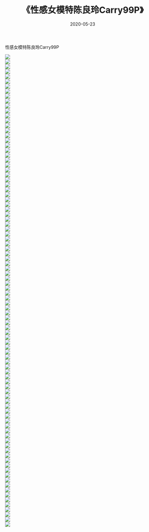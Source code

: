 ﻿---
layout: post
title:  《性感女模特陈良玲Carry99P》
date:   2020-05-23
img: http://img.660000.xyz/Sharelink/性感/2020/性感女模特陈良玲Carry99P/000.jpg
categories: [美女, 清纯, 唯美]
---

性感女模特陈良玲Carry99P

  ![](http://img.660000.xyz/Sharelink/性感/2020/性感女模特陈良玲Carry99P/001.jpg) <br> ![](http://img.660000.xyz/Sharelink/性感/2020/性感女模特陈良玲Carry99P/002.jpg) <br> ![](http://img.660000.xyz/Sharelink/性感/2020/性感女模特陈良玲Carry99P/003.jpg) <br> ![](http://img.660000.xyz/Sharelink/性感/2020/性感女模特陈良玲Carry99P/004.jpg) <br> ![](http://img.660000.xyz/Sharelink/性感/2020/性感女模特陈良玲Carry99P/005.jpg) <br> ![](http://img.660000.xyz/Sharelink/性感/2020/性感女模特陈良玲Carry99P/006.jpg) <br> ![](http://img.660000.xyz/Sharelink/性感/2020/性感女模特陈良玲Carry99P/007.jpg) <br> ![](http://img.660000.xyz/Sharelink/性感/2020/性感女模特陈良玲Carry99P/008.jpg) <br> ![](http://img.660000.xyz/Sharelink/性感/2020/性感女模特陈良玲Carry99P/009.jpg) <br> ![](http://img.660000.xyz/Sharelink/性感/2020/性感女模特陈良玲Carry99P/010.jpg) <br> ![](http://img.660000.xyz/Sharelink/性感/2020/性感女模特陈良玲Carry99P/011.jpg) <br> ![](http://img.660000.xyz/Sharelink/性感/2020/性感女模特陈良玲Carry99P/012.jpg) <br> ![](http://img.660000.xyz/Sharelink/性感/2020/性感女模特陈良玲Carry99P/013.jpg) <br> ![](http://img.660000.xyz/Sharelink/性感/2020/性感女模特陈良玲Carry99P/014.jpg) <br> ![](http://img.660000.xyz/Sharelink/性感/2020/性感女模特陈良玲Carry99P/015.jpg) <br> ![](http://img.660000.xyz/Sharelink/性感/2020/性感女模特陈良玲Carry99P/016.jpg) <br> ![](http://img.660000.xyz/Sharelink/性感/2020/性感女模特陈良玲Carry99P/017.jpg) <br> ![](http://img.660000.xyz/Sharelink/性感/2020/性感女模特陈良玲Carry99P/018.jpg) <br> ![](http://img.660000.xyz/Sharelink/性感/2020/性感女模特陈良玲Carry99P/019.jpg) <br> ![](http://img.660000.xyz/Sharelink/性感/2020/性感女模特陈良玲Carry99P/020.jpg) <br> ![](http://img.660000.xyz/Sharelink/性感/2020/性感女模特陈良玲Carry99P/021.jpg) <br> ![](http://img.660000.xyz/Sharelink/性感/2020/性感女模特陈良玲Carry99P/022.jpg) <br> ![](http://img.660000.xyz/Sharelink/性感/2020/性感女模特陈良玲Carry99P/023.jpg) <br> ![](http://img.660000.xyz/Sharelink/性感/2020/性感女模特陈良玲Carry99P/024.jpg) <br> ![](http://img.660000.xyz/Sharelink/性感/2020/性感女模特陈良玲Carry99P/025.jpg) <br> ![](http://img.660000.xyz/Sharelink/性感/2020/性感女模特陈良玲Carry99P/026.jpg) <br> ![](http://img.660000.xyz/Sharelink/性感/2020/性感女模特陈良玲Carry99P/027.jpg) <br> ![](http://img.660000.xyz/Sharelink/性感/2020/性感女模特陈良玲Carry99P/028.jpg) <br> ![](http://img.660000.xyz/Sharelink/性感/2020/性感女模特陈良玲Carry99P/029.jpg) <br> ![](http://img.660000.xyz/Sharelink/性感/2020/性感女模特陈良玲Carry99P/030.jpg) <br> ![](http://img.660000.xyz/Sharelink/性感/2020/性感女模特陈良玲Carry99P/031.jpg) <br> ![](http://img.660000.xyz/Sharelink/性感/2020/性感女模特陈良玲Carry99P/032.jpg) <br> ![](http://img.660000.xyz/Sharelink/性感/2020/性感女模特陈良玲Carry99P/033.jpg) <br> ![](http://img.660000.xyz/Sharelink/性感/2020/性感女模特陈良玲Carry99P/034.jpg) <br> ![](http://img.660000.xyz/Sharelink/性感/2020/性感女模特陈良玲Carry99P/035.jpg) <br> ![](http://img.660000.xyz/Sharelink/性感/2020/性感女模特陈良玲Carry99P/036.jpg) <br> ![](http://img.660000.xyz/Sharelink/性感/2020/性感女模特陈良玲Carry99P/037.jpg) <br> ![](http://img.660000.xyz/Sharelink/性感/2020/性感女模特陈良玲Carry99P/038.jpg) <br> ![](http://img.660000.xyz/Sharelink/性感/2020/性感女模特陈良玲Carry99P/039.jpg) <br> ![](http://img.660000.xyz/Sharelink/性感/2020/性感女模特陈良玲Carry99P/040.jpg) <br> ![](http://img.660000.xyz/Sharelink/性感/2020/性感女模特陈良玲Carry99P/041.jpg) <br> ![](http://img.660000.xyz/Sharelink/性感/2020/性感女模特陈良玲Carry99P/042.jpg) <br> ![](http://img.660000.xyz/Sharelink/性感/2020/性感女模特陈良玲Carry99P/043.jpg) <br> ![](http://img.660000.xyz/Sharelink/性感/2020/性感女模特陈良玲Carry99P/044.jpg) <br> ![](http://img.660000.xyz/Sharelink/性感/2020/性感女模特陈良玲Carry99P/045.jpg) <br> ![](http://img.660000.xyz/Sharelink/性感/2020/性感女模特陈良玲Carry99P/046.jpg) <br> ![](http://img.660000.xyz/Sharelink/性感/2020/性感女模特陈良玲Carry99P/047.jpg) <br> ![](http://img.660000.xyz/Sharelink/性感/2020/性感女模特陈良玲Carry99P/048.jpg) <br> ![](http://img.660000.xyz/Sharelink/性感/2020/性感女模特陈良玲Carry99P/049.jpg) <br> ![](http://img.660000.xyz/Sharelink/性感/2020/性感女模特陈良玲Carry99P/050.jpg) <br> ![](http://img.660000.xyz/Sharelink/性感/2020/性感女模特陈良玲Carry99P/051.jpg) <br> ![](http://img.660000.xyz/Sharelink/性感/2020/性感女模特陈良玲Carry99P/052.jpg) <br> ![](http://img.660000.xyz/Sharelink/性感/2020/性感女模特陈良玲Carry99P/053.jpg) <br> ![](http://img.660000.xyz/Sharelink/性感/2020/性感女模特陈良玲Carry99P/054.jpg) <br> ![](http://img.660000.xyz/Sharelink/性感/2020/性感女模特陈良玲Carry99P/055.jpg) <br> ![](http://img.660000.xyz/Sharelink/性感/2020/性感女模特陈良玲Carry99P/056.jpg) <br> ![](http://img.660000.xyz/Sharelink/性感/2020/性感女模特陈良玲Carry99P/057.jpg) <br> ![](http://img.660000.xyz/Sharelink/性感/2020/性感女模特陈良玲Carry99P/058.jpg) <br> ![](http://img.660000.xyz/Sharelink/性感/2020/性感女模特陈良玲Carry99P/059.jpg) <br> ![](http://img.660000.xyz/Sharelink/性感/2020/性感女模特陈良玲Carry99P/060.jpg) <br> ![](http://img.660000.xyz/Sharelink/性感/2020/性感女模特陈良玲Carry99P/061.jpg) <br> ![](http://img.660000.xyz/Sharelink/性感/2020/性感女模特陈良玲Carry99P/062.jpg) <br> ![](http://img.660000.xyz/Sharelink/性感/2020/性感女模特陈良玲Carry99P/063.jpg) <br> ![](http://img.660000.xyz/Sharelink/性感/2020/性感女模特陈良玲Carry99P/064.jpg) <br> ![](http://img.660000.xyz/Sharelink/性感/2020/性感女模特陈良玲Carry99P/065.jpg) <br> ![](http://img.660000.xyz/Sharelink/性感/2020/性感女模特陈良玲Carry99P/066.jpg) <br> ![](http://img.660000.xyz/Sharelink/性感/2020/性感女模特陈良玲Carry99P/067.jpg) <br> ![](http://img.660000.xyz/Sharelink/性感/2020/性感女模特陈良玲Carry99P/068.jpg) <br> ![](http://img.660000.xyz/Sharelink/性感/2020/性感女模特陈良玲Carry99P/069.jpg) <br> ![](http://img.660000.xyz/Sharelink/性感/2020/性感女模特陈良玲Carry99P/070.jpg) <br> ![](http://img.660000.xyz/Sharelink/性感/2020/性感女模特陈良玲Carry99P/071.jpg) <br> ![](http://img.660000.xyz/Sharelink/性感/2020/性感女模特陈良玲Carry99P/072.jpg) <br> ![](http://img.660000.xyz/Sharelink/性感/2020/性感女模特陈良玲Carry99P/073.jpg) <br> ![](http://img.660000.xyz/Sharelink/性感/2020/性感女模特陈良玲Carry99P/074.jpg) <br> ![](http://img.660000.xyz/Sharelink/性感/2020/性感女模特陈良玲Carry99P/075.jpg) <br> ![](http://img.660000.xyz/Sharelink/性感/2020/性感女模特陈良玲Carry99P/076.jpg) <br> ![](http://img.660000.xyz/Sharelink/性感/2020/性感女模特陈良玲Carry99P/077.jpg) <br> ![](http://img.660000.xyz/Sharelink/性感/2020/性感女模特陈良玲Carry99P/078.jpg) <br> ![](http://img.660000.xyz/Sharelink/性感/2020/性感女模特陈良玲Carry99P/079.jpg) <br> ![](http://img.660000.xyz/Sharelink/性感/2020/性感女模特陈良玲Carry99P/080.jpg) <br> ![](http://img.660000.xyz/Sharelink/性感/2020/性感女模特陈良玲Carry99P/081.jpg) <br> ![](http://img.660000.xyz/Sharelink/性感/2020/性感女模特陈良玲Carry99P/082.jpg) <br> ![](http://img.660000.xyz/Sharelink/性感/2020/性感女模特陈良玲Carry99P/083.jpg) <br> ![](http://img.660000.xyz/Sharelink/性感/2020/性感女模特陈良玲Carry99P/084.jpg) <br> ![](http://img.660000.xyz/Sharelink/性感/2020/性感女模特陈良玲Carry99P/085.jpg) <br> ![](http://img.660000.xyz/Sharelink/性感/2020/性感女模特陈良玲Carry99P/086.jpg) <br> ![](http://img.660000.xyz/Sharelink/性感/2020/性感女模特陈良玲Carry99P/087.jpg) <br> ![](http://img.660000.xyz/Sharelink/性感/2020/性感女模特陈良玲Carry99P/088.jpg) <br> ![](http://img.660000.xyz/Sharelink/性感/2020/性感女模特陈良玲Carry99P/089.jpg) <br> ![](http://img.660000.xyz/Sharelink/性感/2020/性感女模特陈良玲Carry99P/090.jpg) <br> ![](http://img.660000.xyz/Sharelink/性感/2020/性感女模特陈良玲Carry99P/091.jpg) <br> ![](http://img.660000.xyz/Sharelink/性感/2020/性感女模特陈良玲Carry99P/092.jpg) <br> ![](http://img.660000.xyz/Sharelink/性感/2020/性感女模特陈良玲Carry99P/093.jpg) <br> ![](http://img.660000.xyz/Sharelink/性感/2020/性感女模特陈良玲Carry99P/094.jpg) <br> ![](http://img.660000.xyz/Sharelink/性感/2020/性感女模特陈良玲Carry99P/095.jpg) <br> ![](http://img.660000.xyz/Sharelink/性感/2020/性感女模特陈良玲Carry99P/096.jpg) <br>